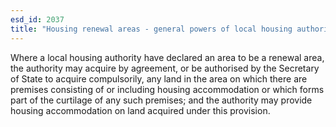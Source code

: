 ```yaml
---
esd_id: 2037
title: "Housing renewal areas - general powers of local housing authority"
---
```


Where a local housing authority have declared an area to be a renewal area, the authority may acquire by agreement, or be authorised by the Secretary of State to acquire compulsorily, any land in the area on which there are premises consisting of or including housing accommodation or which forms part of the curtilage of any such premises; and the authority may provide housing accommodation on land acquired under this provision.

